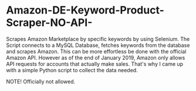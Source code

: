 # Amazon-DE-Keyword-Product-Scraper-NO-API-
Scrapes Amazon Marketplace by specific keywords by using Selenium. The Script connects to a MySQL Database, fetches keywords from the database and scrapes Amazon. This can be more effortless be done with the official Amazon API. However as of the end of January 2019, Amazon only allows API requests for accounts that actually make sales. That's why I came up with a simple Python script to collect the data needed. 

NOTE! Officially not allowed.
